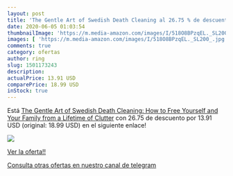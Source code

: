 ```yaml
---
layout: post
title: 'The Gentle Art of Swedish Death Cleaning al 26.75 % de descuento'
date: 2020-06-05 01:03:54
thumbnailImage: 'https://m.media-amazon.com/images/I/518O8BPzqEL._SL200_.jpg'
images: [ 'https://m.media-amazon.com/images/I/518O8BPzqEL._SL200_.jpg' ]
comments: true
category: ofertas
author: ring
slug: 1501173243
description:
actualPrice: 13.91 USD
comparePrice: 18.99 USD
inStock: true
---
```


Está [The Gentle Art of Swedish Death Cleaning: How to Free Yourself and Your Family from a Lifetime of Clutter](https://www.amazon.com/dp/1501173243/?tag=redken08-20) con 26.75 de descuento por 13.91 USD (original: 18.99 USD) en el siguiente enlace!

[![](https://m.media-amazon.com/images/I/518O8BPzqEL._SL200_.jpg)](https://www.amazon.com/dp/1501173243/?tag=redken08-20)

[Ver la oferta!!](https://www.amazon.com/dp/1501173243/?tag=redken08-20)

[Consulta otras ofertas en nuestro canal de telegram](https://t.me/s/ofertas25)
